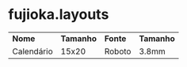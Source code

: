 # fujioka.layouts
|     |     |     |     |
| --- | --- | --- | --- |
| **Nome** | **Tamanho** | **Fonte** | **Tamanho** | **Local** | **Orientação**
|Calendário| 15x20 | Roboto | 3.8mm | Mês | Horizontal | 
